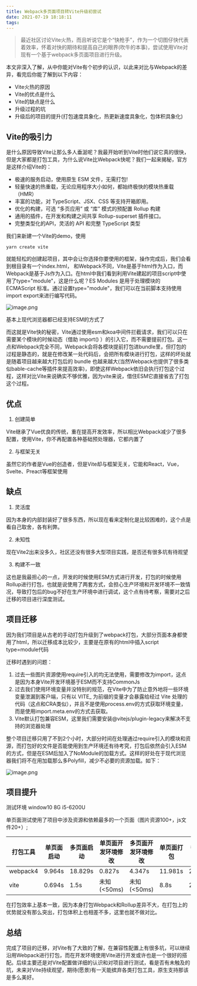 ```yaml
---
title: Webpack多页面项目转Vite升级初尝试
date: 2021-07-19 18:18:11
tags:
---
```


> 最近社区讨论Vite火热，而且听说它是个“快枪手”，作为一个切图仔快代表着效率，怀着对快的期待和提高自己的眼界(吹牛的本事)，尝试使用Vite对现有一个基于webpack多页面项目进行升级。

本文非深入了解，从中你能对Vite有个初步的认识，以此来对比与Webpack的差异，看完后你能了解到以下内容：
- Vite火热的原因
- Vite的优点是什么
- Vite的缺点是什么
- 升级过程的坑
- 升级后的项目的提升(打包速度具象化，热更新速度具象化，包体积具象化)

## Vite的吸引力
是什么原因导致Vite让那么多人垂涎呢？我最开始听到Vite时他们说它真的很快，但是大家都是打包工具，为什么说Vite比Webpack快呢？我们一起来揭秘，官方是这样介绍Vite的：

- 极速的服务启动，使用原生 ESM 文件，无需打包!
- 轻量快速的热重载，无论应用程序大小如何，都始终极快的模块热重载（HMR）
- 丰富的功能，对 TypeScript、JSX、CSS 等支持开箱即用。
- 优化的构建，可选 “多页应用” 或 “库” 模式的预配置 Rollup 构建
- 通用的插件，在开发和构建之间共享 Rollup-superset 插件接口。
- 完整类型化的API，灵活的 API 和完整 TypeScript 类型

我们来新建一个Vite的demo，使用
```
yarn create vite
```
就能轻松的创建起项目，其中会让你选择你要使用的框架，操作完成后，我们会看到根目录有一个index.html，
和Webpack不同，Vite是基于html作为入口，而Webpack是基于Js作为入口。在html中我们看到利用Vite建起的项目script中使用了type="module"，这是什么呢？ES Modules 是用于处理模块的 ECMAScript 标准。通过设置type="module"，我们可以在当前脚本支持使用import export来进行编写代码。

![image.png](https://p1-juejin.byteimg.com/tos-cn-i-k3u1fbpfcp/3039b5c8217b423482b833f15eeedf67~tplv-k3u1fbpfcp-watermark.image)

基本上现代浏览器都已经支持ESM的方式了

而这就是Vite快的秘密，Vite通过使用esm和koa中间件拦截请求，我们可以只在需要某个模块的时候动态（借助 import() ）的引入它，而不需要提前打包。这一点和Webpack完全不同，Webpack会将各模块提前打包进bundle里，但打包的过程是静态的，就是在修改某一处代码后，会把所有模块进行打包，这样的坏处就是随着项目越来越大打包后的 bundle 也越来越大(当然Webpack也提供了很多类似bable-cache等插件来提高效率)，即使这样Webpack依旧会执行打包这个过程，这样对比Vite来说确实不够优雅，因为vite来说，借住ESM它直接省去了打包这个过程。

## 优点
1. 创建简单

Vite继承了Vue优良的传统，重在提高开发效率，所以相比Webpack减少了很多配置，使用Vite，你不再配置各种基础预处理器，它都内置了

2. 与框架无关

虽然它的作者是Vue的创造者，但是Vite却与框架无关，它能和React，Vue，Svelte、Preact等框架使用


## 缺点

1. 灵活度

因为本身的内部封装好了很多东西，所以现在看来定制化是比较困难的，这个点是看自己取舍，各有利弊。

2. 未知性

现在Vite2出来没多久，社区还没有很多大型项目实践，是否还有很多坑有待观望

3. 构建不一致

这也是我最担心的一点，开发的时候使用ESM方式进行开发，打包的时候使用Rollup进行打包，也就是说使用了两套方式，会担心生产环境和开发环境不一致情况，导致打包后的bug不好在生产环境中进行调试，这个点有待考察，需要对之后迁移的项目进行深度测试。

## 项目迁移

因为我们项目是从古老的手动打包升级到了webpack打包，大部分页面本身都使用了html，所以迁移成本比较少，主要是在原有的html中插入script type=module代码

迁移时遇到的问题：
1. 过去一些图片资源使用require引入的均无法使用，需要修改为import，这点是因为本身Vite开发环境基于ESM而不支持CommonJs
2. 过去我们使用环境变量并没特别的规范，在Vite中为了防止意外地将一些环境变量泄漏到客户端，只有以 VITE_ 为前缀的变量才会暴露给经过 Vite 处理的代码（这点和CRA类似），并且不是使用process.env的方式获取环境变量，而是使用import.meta.env的方式去获取。
3. Vite默认打包兼容ESM，这里我们需要安装@vitejs/plugin-legacy来解决不支持的浏览器处理

整个项目迁移只用了不到2个小时，大部分时间在处理通过require引入的模块和资源，而打包好的文件是否能使用到生产环境还有待考究，打包后依然会引入ESM的方式，但是在ESM后加入了NoModule的加载方式。这样的好处在于现代浏览器我们将不在用加载那么多Polyfill，减少不必要的资源加载。如下：

![image.png](https://p3-juejin.byteimg.com/tos-cn-i-k3u1fbpfcp/c0bdd27d208044778b1d20bec90779f9~tplv-k3u1fbpfcp-watermark.image)


## 项目提升

测试环境 window10 8G i5-6200U

单页面测试使用了项目中涉及资源和依赖最多的一个页面（图片资源100+，js文件20+）;

打包工具 | 单页面启动 | 多页面启动 | 单页面开发环境修改 | 多页面开发环境修改 | 单页面打包 | 多页面打包
---|---|---|---|---|---|---
webpack4 | 9.964s | 18.829s | 0.827s | 4.347s  | 11.981s | 26.57s
vite | 0.694s | 1.5s | 未知(<50ms) | 未知(<50ms) | 8.8s | 27.09s

在打包效率上基本一致，因为本身打包Webpack和Rollup差异不大，在打包上的优势就没有那么突出，打包体积上也相差不多，这里也就不做对比。


## 总结
完成了项目的迁移，对Vite有了大致的了解，在兼容性配置上有很多坑，可以继续沿用Webpack进行打包，而在开发环境使用Vite进行开发或许也是一个很好的搭配。后续主要还是对Vite配置做详细的认识和对项目进行测试，看是否有未触及的坑，未来对Vite持续观望，期待(愿景)有一天能摈弃各类打包工具，原生支持那该是多么美好。